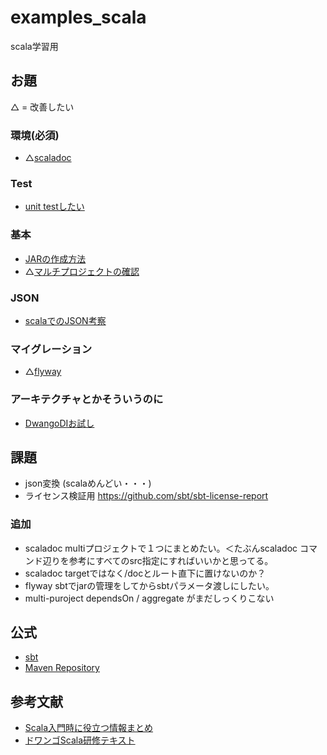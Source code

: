 # examples_scala
scala学習用

## お題

△ = 改善したい

### 環境(必須)

- △[scaladoc](./example-scaladoc/README.md)

### Test

- [unit testしたい](./example-scaladoc/README.md)

### 基本

- [JARの作成方法](./example-assembly/README.md)
- △[マルチプロジェクトの確認](./example-multi-project/README.md)


### JSON

- [scalaでのJSON考察](./example-json/README.md)

### マイグレーション

- △[flyway](./example-flyway/README.md)


### アーキテクチャとかそういうのに
- [DwangoDIお試し](./example-assembly/README.md)

## 課題

- json変換 (scalaめんどい・・・) 
- ライセンス検証用 https://github.com/sbt/sbt-license-report

### 追加
- scaladoc multiプロジェクトで１つにまとめたい。＜たぶんscaladoc コマンド辺りを参考にすべてのsrc指定にすればいいかと思ってる。
- scaladoc targetではなく/docとルート直下に置けないのか？
- flyway sbtでjarの管理をしてからsbtパラメータ渡しにしたい。
- multi-puroject dependsOn / aggregate がまだしっくりこない

## 公式
- [sbt](https://www.scala-sbt.org/) 
- [Maven Repository](https://mvnrepository.com/)
## 参考文献

- [Scala入門時に役立つ情報まとめ](https://qiita.com/nesheep5/items/49019b9df4836d36ec1f)
- [ドワンゴScala研修テキスト](https://dwango.github.io/scala_text/)
